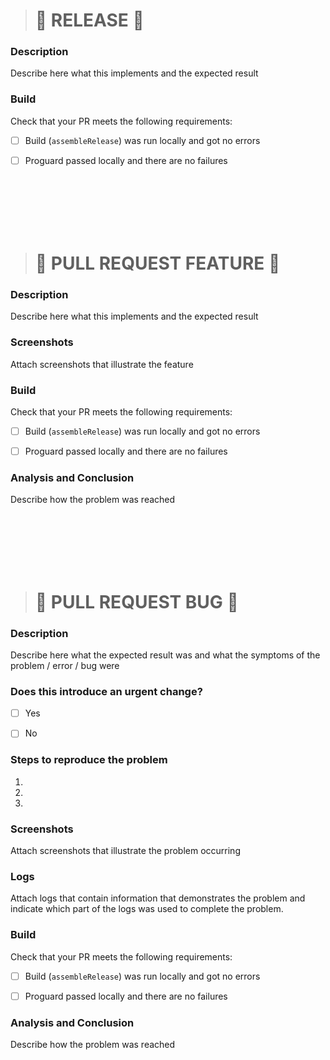 > # :rocket: RELEASE :rocket:
### Description
Describe here what this implements and the expected result

### Build
Check that your PR meets the following requirements:

- [ ] Build (`assembleRelease`) was run locally and got no errors
- [ ] Proguard passed locally and there are no failures


<br/>
<br/>
<br/>
<br/>
<br/>


> # :rocket: PULL REQUEST FEATURE :rocket:
### Description
Describe here what this implements and the expected result


### Screenshots
Attach screenshots that illustrate the feature

### Build
Check that your PR meets the following requirements:

- [ ] Build (`assembleRelease`) was run locally and got no errors
- [ ] Proguard passed locally and there are no failures


### Analysis and Conclusion
Describe how the problem was reached


<br/>
<br/>
<br/>
<br/>
<br/>


> # :bug: PULL REQUEST BUG :bug:

### Description
Describe here what the expected result was and what the symptoms of the problem / error / bug were


### Does this introduce an urgent change?
- [ ] Yes
- [ ] No


### Steps to reproduce the problem
1.
2. 
3.


### Screenshots
Attach screenshots that illustrate the problem occurring


### Logs
Attach logs that contain information that demonstrates the problem and indicate which part of the logs was used to complete the problem.


### Build
Check that your PR meets the following requirements:

- [ ] Build (`assembleRelease`) was run locally and got no errors
- [ ] Proguard passed locally and there are no failures


### Analysis and Conclusion
Describe how the problem was reached

